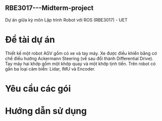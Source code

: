 ## RBE3017---Midterm-project
Dự án giữa kỳ môn Lập trình Robot với ROS (RBE3017) - UET

# Đề tài dự án
Thiết kế một robot AGV gồm có xe và tay máy. Xe được điều khiển bằng cơ chế điều hướng Ackermann Steering (về sau đổi thành Differential Drive). Tay máy hai khớp gồm một khớp quay và một khớp tịnh tiến. Trên robot có gắn ba loại cảm biến: Lidar, IMU và Encoder.

# Yêu cầu các gói

# Hướng dẫn sử dụng
